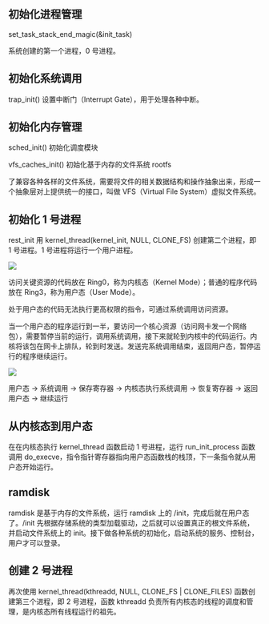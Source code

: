 ## 初始化进程管理

set_task_stack_end_magic(&init_task)

系统创建的第一个进程，0 号进程。

## 初始化系统调用

trap_init() 设置中断门（Interrupt Gate），用于处理各种中断。

## 初始化内存管理

sched_init() 初始化调度模块

vfs_caches_init() 初始化基于内存的文件系统 rootfs

了兼容各种各样的文件系统，需要将文件的相关数据结构和操作抽象出来，形成一个抽象层对上提供统一的接口，叫做 VFS（Virtual File System）虚拟文件系统。

## 初始化 1 号进程

rest_init 用 kernel_thread(kernel_init, NULL, CLONE_FS) 创建第二个进程，即 1 号进程。1 号进程将运行一个用户进程。

![](https://blog-1252173264.cos.ap-shanghai.myqcloud.com/1649246263542-9ddb9dad-e09f-4635-abc0-26884516ff34.png)

访问关键资源的代码放在 Ring0，称为内核态（Kernel Mode）；普通的程序代码放在 Ring3，称为用户态（User Mode）。

处于用户态的代码无法执行更高权限的指令，可通过系统调用访问资源。

当一个用户态的程序运行到一半，要访问一个核心资源（访问网卡发一个网络包），需要暂停当前的运行，调用系统调用，接下来就轮到内核中的代码运行。内核将该包在网卡上排队，轮到时发送。发送完系统调用结束，返回用户态，暂停运行的程序继续运行。

![](https://blog-1252173264.cos.ap-shanghai.myqcloud.com/1649246731278-d63ea292-381a-481b-b36f-7fec3b5679f3.png)

用户态 -> 系统调用 -> 保存寄存器 -> 内核态执行系统调用 -> 恢复寄存器 -> 返回用户态 -> 继续运行

## 从内核态到用户态

在在内核态执行 kernel_thread 函数启动 1 号进程，运行 run_init_process 函数调用 do_execve，指令指针寄存器指向用户态函数栈的栈顶，下一条指令就从用户态开始运行。

## ramdisk

ramdisk 是基于内存的文件系统，运行 ramdisk 上的 /init，完成后就在用户态了。/init 先根据存储系统的类型加载驱动，之后就可以设置真正的根文件系统，并启动文件系统上的 init。接下做各种系统的初始化，启动系统的服务、控制台，用户才可以登录。

## 创建 2 号进程

再次使用 kernel_thread(kthreadd, NULL, CLONE_FS | CLONE_FILES) 函数创建第三个进程，即 2 号进程，函数 kthreadd 负责所有内核态的线程的调度和管理，是内核态所有线程运行的祖先。
